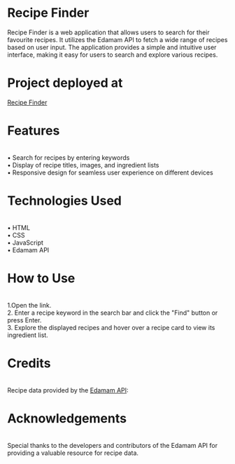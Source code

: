 # Recipe Finder 
Recipe Finder is a web application that allows users to search for their favourite recipes. It utilizes the Edamam API to fetch a wide range of recipes based on user input. The application provides a simple and intuitive user interface, making it easy for users to search and explore various recipes.
# Project deployed at
<a href="https://harsh-mishra67.github.io/Recipe_Finder/">Recipe Finder</a>
# Features
<br>•	Search for recipes by entering keywords
<br>•	Display of recipe titles, images, and ingredient lists
<br>•	Responsive design for seamless user experience on different devices
# Technologies Used
<br>•	HTML
<br>•	CSS
<br>•	JavaScript
<br>•	Edamam API
# How to Use
<br>1.Open the link. 
<br>2. Enter a recipe keyword in the search bar and click the "Find" button or press Enter.
<br>3. Explore the displayed recipes and hover over a recipe card to view its ingredient list.
# Credits
<br>Recipe data provided by the [Edamam API](https://www.edamam.com/): 
# Acknowledgements
<br>Special thanks to the developers and contributors of the Edamam API for providing a valuable resource for recipe data.
